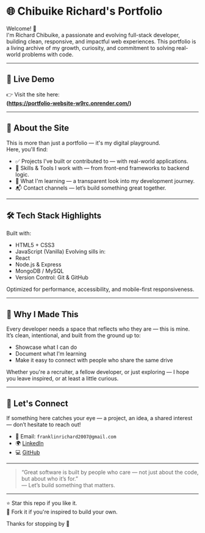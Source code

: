 # 🌐 Chibuike Richard's Portfolio

Welcome! 👋  
I'm Richard Chibuike, a passionate and evolving full-stack developer, building clean, responsive, and impactful web experiences. This portfolio is a living archive of my growth, curiosity, and commitment to solving real-world problems with code.

---

## 🔗 Live Demo

👉 Visit the site here:  
**(https://portfolio-website-w9rc.onrender.com/)**

---
## 🚀 About the Site

This is more than just a portfolio — it's my digital playground.  
Here, you'll find:

- ✅ Projects I’ve built or contributed to — with real-world applications.
- 🎯 Skills & Tools I work with — from front-end frameworks to backend logic.
- 🧠 What I'm learning — a transparent look into my development journey.
- 📬 Contact channels — let’s build something great together.

---

## 🛠️ Tech Stack Highlights

Built with:
- HTML5 + CSS3
- JavaScript (Vanilla)
Evolving sills in:
- React
- Node.js & Express
- MongoDB / MySQL
- Version Control: Git & GitHub

Optimized for performance, accessibility, and mobile-first responsiveness.

---

## 🧭 Why I Made This

Every developer needs a space that reflects who they are — this is mine.  
It’s clean, intentional, and built from the ground up to:

- Showcase what I can do
- Document what I'm learning
- Make it easy to connect with people who share the same drive

Whether you're a recruiter, a fellow developer, or just exploring — I hope you leave inspired, or at least a little curious.

---

## 📩 Let's Connect

If something here catches your eye — a project, an idea, a shared interest — don’t hesitate to reach out!

- 📧 Email: `franklinrichard2007@gmail.com`
- 🌍 [LinkedIn](https://linkedin.com/in/richardchibuike)
- 💻 [GitHub](https://github.com/frankrichard99)

---

> “Great software is built by people who care — not just about the code, but about who it’s for.”  
> — Let’s build something that matters.

---

⭐ Star this repo if you like it.  
🎯 Fork it if you're inspired to build your own.

Thanks for stopping by 🙌
